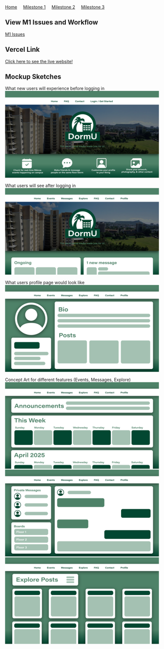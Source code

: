 

[Home](/index) &nbsp;&nbsp;&nbsp; [Milestone 1](/milestone1) &nbsp;&nbsp;&nbsp; [Milestone 2](./milestone2) &nbsp;&nbsp;&nbsp; [Milestone 3](./milestone3) <br>

## View M1 Issues and Workflow
[M1 Issues](https://github.com/orgs/dorm-u/projects/1/views/1)

## Vercel Link
[Click here to see the live website!](https://dorm-u-app.vercel.app/)

## Mockup Sketches
What new users will experience before logging in
<img src="DormU-LandingNewUser.png">

What users will see after logging in
<img src="DormU-LandingReturningUser.png">

What users profile page would look like
<img src="DormU-Profile.png">

Concept Art for different features (Events, Messages, Explore)
<img src="DormU-EventsCalendar.png">
<img src="DormU-Messages.png">
<img src="DormU-Explore.png">
